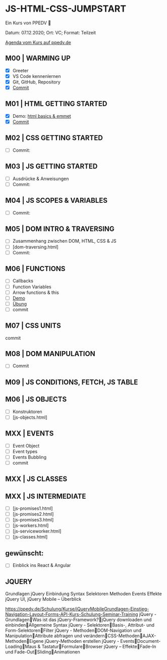 # JS-HTML-CSS-JUMPSTART

Ein Kurs von PPEDV :rocket:

Datum: 07.12.2020; Ort: VC; Format: Teilzeit

[Agenda vom Kurs auf ppedv.de](https://ppedv.de/schulung/kurse/JavaScript-HTML-Programmierung-Client-CSS-Syntax-Event-Cookie.aspx)

## M00 | WARMING UP

- [x] Greeter
- [x] VS Code kennenlernen
- [x] Git, GitHub, Repository
- [x] [Commit](https://github.com/ppedvAG/2020-12-07-js-html-css-JumpStart/commit/2dce103f59c62f9d8cec6a383ad17a6f23b6c2bb)

## M01 | HTML GETTING STARTED

- [x] Demo: [html basics & emmet](vadzim/html-hellohtml.html)
- [x] [Commit](https://github.com/ppedvAG/2020-12-07-js-html-css-JumpStart/commit/3c2b71c1766fbdb9bc0fd34dbf457947ab2c16e9)

## M02 | CSS GETTING STARTED

- [ ] Commit: 

## M03 | JS GETTING STARTED

- [ ] Ausdrücke & Anweisungen
- [ ] Commit: 

## M04 | JS SCOPES & VARIABLES

- [ ] Commit: 

## M05 | DOM INTRO & TRAVERSING

- [ ] Zusammenhang zwischen DOM, HTML, CSS & JS
- [ ] [dom-traversing.html]
- [ ] Commit:

## M06 | FUNCTIONS

- [ ] Callbacks
- [ ] Function Variables
- [ ] Arrow functions & this
- [ ] [Demo](js-functions.html)
- [ ] [Übung](uebungen/js-functions-u.html)
- [ ] commit

## M07 | CSS UNITS

commit

## M08 | DOM MANIPULATION

- [ ] Commit

## M09 | JS CONDITIONS, FETCH, JS TABLE


## M06 | JS OBJECTS

- [ ] Konstruktoren
- [ ] [js-objects.html]

## MXX | EVENTS

- [ ] Event Object
- [ ] Event types
- [ ] Events Bubbling
- [ ] commit

## MXX | JS CLASSES

## MXX | JS INTERMEDIATE

- [ ] [js-promises1.html]
- [ ] [js-promises2.html]
- [ ] [js-promises3.html]
- [ ] [js-workers.html]
- [ ] [js-serviceworker.html]
- [ ] [js-classes.html]

## gewünscht:

- [ ] Einblick ins React & Angular

## JQUERY ##

Grundlagen jQuery
Einbindung
Syntax
Selektoren
Methoden
Events
Effekte
jQuery UI, jQuery Mobile – Überblick

https://ppedv.de/Schulung/Kurse/jQueryMobileGrundlagen-Einstieg-Navigation-Layout-Forms-API-Kurs-Schulung-Seminar-Training
jQuery - GrundlagenWas ist das jQuery-Framework?jQuery downloaden und einbindenAllgemeine Syntax
jQuery - SelektorenBasis-, Attribut- und Form-SelektorenFilter
jQuery - MethodenDOM-Navigation und ManipulationAttribute abfragen und verändernCSS-MethodenAJAX-MethodenEigene jQuery-Methoden erstellen
jQuery - EventsDocument-LoadingMaus & TastaturFormulareBrowser
jQuery – EffekteFade-In und Fade-OutSlidingAnimationen

